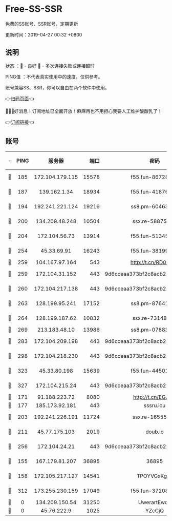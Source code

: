 # Free-SS-SSR

免费的SS账号、SSR账号，定期更新

更新时间：2019-04-27 00:32 +0800

## 说明

状态     ：🙂 - 良好 🙁 - 多次连接失败或连接超时

PING值   ：不代表真实使用中的速度，仅供参考。

账号兼容SS、SSR，你可以自由在两个软件中使用。

👉[扫码页面](https://liesauer.github.io/Free-SS-SSR/)👈

🎉🎉🎉好消息！订阅地址已全面开放！麻麻再也不用担心我要人工维护酸酸乳了！

👉[订阅链接](https://www.liesauer.net/yogurt/subscribe?ACCESS_TOKEN=DAYxR3mMaZAsaqUb)👈

## 账号

|-|PING|服务器|端口|密码|加密方式|区域|
|:----:|:----:|:-----:|-----:|:----:|:----:|:----:|
|🙂|185|172.104.179.115|15578|f55.fun-86728448|aes-256-cfb|SG|
|🙂|187|139.162.1.34|18934|f55.fun-41876955|aes-256-cfb|SG|
|🙂|194|192.241.221.124|19216|ss8.pm-60463173|aes-256-cfb|US|
|🙂|200|134.209.48.248|10504|ssx.re-58875699|aes-256-cfb|US|
|🙂|204|172.104.56.73|13914|f55.fun-51345667|aes-256-cfb|SG|
|🙂|254|45.33.69.91|16243|f55.fun-38199341|aes-256-cfb|US|
|🙂|259|104.167.97.164|543|http://t.cn/RD0D7sx|rc4-md5|CA|
|🙂|259|172.104.31.152|443|9d6cceaa373bf2c8acb22e60b6a58be6|aes-256-cfb|US|
|🙂|260|172.104.217.138|443|9d6cceaa373bf2c8acb22e60b6a58be6|aes-256-cfb|US|
|🙂|263|128.199.95.241|17152|ss8.pm-87641460|aes-256-cfb|SG|
|🙂|264|128.199.187.62|10832|ssx.re-73148859|aes-256-cfb|SG|
|🙂|269|213.183.48.10|13986|ss8.pm-07883596|rc4-md5|RU|
|🙂|283|172.104.209.198|443|9d6cceaa373bf2c8acb22e60b6a58be6|aes-256-cfb|US|
|🙂|298|172.104.218.230|443|9d6cceaa373bf2c8acb22e60b6a58be6|aes-256-cfb|US|
|🙂|323|45.33.80.198|15639|f55.fun-44501835|aes-256-cfb|US|
|🙂|327|172.104.215.24|443|9d6cceaa373bf2c8acb22e60b6a58be6|aes-256-cfb|US|
|🙂|171|91.188.223.72|8080|http://t.cn/EGJIyrl|rc4-md5|RU|
|🙂|177|185.173.92.181|443|sssru.icu|rc4-md5|RU|
|🙂|203|192.241.226.191|11724|ssx.re-16555681|aes-256-cfb|US|
|🙂|211|45.77.175.103|2019|doub.io|aes-128-ctr|SG|
|🙂|256|172.104.24.21|443|9d6cceaa373bf2c8acb22e60b6a58be6|aes-256-cfb|US|
|🙁|155|167.179.81.207|36895|36895|aes-256-cfb|JP|
|🙁|158|172.105.217.127|14541|TPOYVGxKglpi|aes-256-cfb|JP|
|🙁|312|173.255.230.159|17049|f55.fun-37208047|aes-256-cfb|US|
|🙁|0|134.209.150.54|31250|UwerartEwqe|chacha20|IN|
|🙁|0|45.76.222.9|1025|YZcCjQ|rc4-md5|JP|
